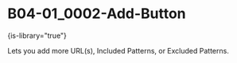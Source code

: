 # B04-01_0002-Add-Button

{is-library="true"}

<snippet id="B04-01_0002-Add-Button_snippet">



Lets you add more URL(s), Included Patterns, or Excluded Patterns.


</snippet>